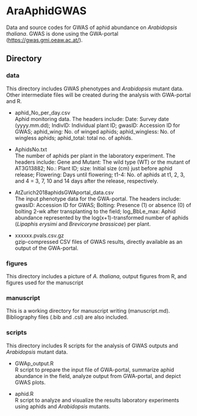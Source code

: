 # AraAphidGWAS

Data and source codes for GWAS of aphid abundance on *Arabidopsis thaliana*. GWAS is done using the GWA-portal (<https://gwas.gmi.oeaw.ac.at/>).

## Directory

### data

This directory includes GWAS phenotypes and *Arabidopsis* mutant data. Other intermediate files will be created during the analysis with GWA-portal and R.

-   aphid_No_per_day.csv\
    Aphid monitoring data. The headers include: Date: Survey date (yyyy.mm.dd); IndivID: Individual plant ID; gwasID: Accession ID for GWAS; aphid_wing: No. of winged aphids; aphid_wingless: No. of wingless aphids; aphid_total: total no. of aphids.

-   AphidsNo.txt\
    The number of aphids per plant in the laboratory experiment. The headers include: Gene and Mutant: The wild type (WT) or the mutant of AT3G13882; No.: Plant ID; size: Initial size (cm) just before aphid release; Flowering: Days until flowering; t1-4: No. of aphids at t1, 2, 3, and 4 = 3, 7, 10 and 14 days after the release, respectively.

-   AtZurich2018aphidsGWAportal_data.csv\
    The input phenotype data for the GWA-portal. The headers include: gwasID: Accession ID for GWAS; Bolting: Presence (1) or absence (0) of bolting 2-wk after transplanting to the field; log_BbLe_max: Aphid abundance represented by the log(x+1)-transformed number of aphids (*Lipaphis erysimi* and *Brevicoryne brassicae*) per plant.

-   xxxxxx.pvals.csv.gz\
    gzip-compressed CSV files of GWAS results, directly available as an output of the GWA-portal.

### figures

This directory includes a picture of *A. thaliana*, output figures from R, and figures used for the manuscript

### manuscript

This is a working directory for manuscript writing (manuscript.md). Bibliography files (.bib and .csl) are also included.

### scripts

This directory includes R scripts for the analysis of GWAS outputs and *Arabidopsis* mutant data.

-   GWAp_output.R\
    R script to prepare the input file of GWA-portal, summarize aphid abundance in the field, analyze output from GWA-portal, and depict GWAS plots.

-   aphid.R\
    R script to analyze and visualize the results laboratory experiments using aphids and *Arabidopsis* mutants.
